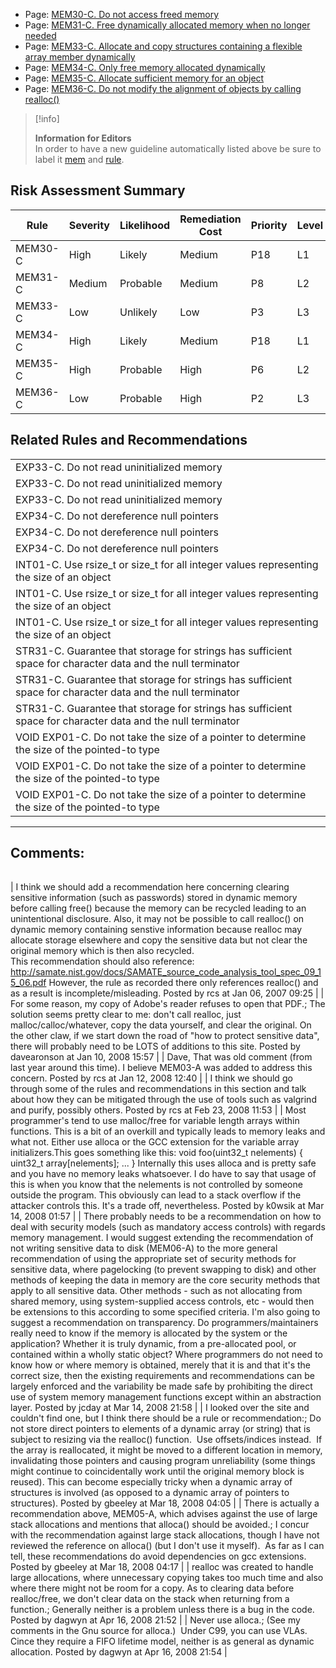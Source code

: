 -   Page:
    [MEM30-C. Do not access freed memory](/confluence/display/c/MEM30-C.+Do+not+access+freed+memory)
-   Page:
    [MEM31-C. Free dynamically allocated memory when no longer needed](/confluence/display/c/MEM31-C.+Free+dynamically+allocated+memory+when+no+longer+needed)
-   Page:
    [MEM33-C. Allocate and copy structures containing a flexible array member dynamically](/confluence/display/c/MEM33-C.++Allocate+and+copy+structures+containing+a+flexible+array+member+dynamically)
-   Page:
    [MEM34-C. Only free memory allocated dynamically](/confluence/display/c/MEM34-C.+Only+free+memory+allocated+dynamically)
-   Page:
    [MEM35-C. Allocate sufficient memory for an object](/confluence/display/c/MEM35-C.+Allocate+sufficient+memory+for+an+object)
-   Page:
    [MEM36-C. Do not modify the alignment of objects by calling realloc()](../c/MEM36-C_%20Do%20not%20modify%20the%20alignment%20of%20objects%20by%20calling%20realloc__)
> [!info]  
>
> **Information for Editors**  
> In order to have a new guideline automatically listed above be sure to label it [mem](https://confluence/label/seccode/mem) and [rule](https://confluence/label/seccode/rule).

## Risk Assessment Summary

| Rule | Severity | Likelihood | Remediation Cost | Priority | Level |
| ----|----|----|----|----|----|
| MEM30-C | High | Likely | Medium | P18 | L1 |
| MEM31-C | Medium | Probable | Medium | P8 | L2 |
| MEM33-C | Low | Unlikely | Low | P3 | L3 |
| MEM34-C | High | Likely | Medium | P18 | L1 |
| MEM35-C | High | Probable | High | P6 | L2 |
| MEM36-C | Low | Probable | High | P2 | L3 |

## Related Rules and Recommendations

|  |
| ----|
| EXP33-C. Do not read uninitialized memory |
| EXP33-C. Do not read uninitialized memory |
| EXP33-C. Do not read uninitialized memory |
| EXP34-C. Do not dereference null pointers |
| EXP34-C. Do not dereference null pointers |
| EXP34-C. Do not dereference null pointers |
| INT01-C. Use rsize_t or size_t for all integer values representing the size of an object |
| INT01-C. Use rsize_t or size_t for all integer values representing the size of an object |
| INT01-C. Use rsize_t or size_t for all integer values representing the size of an object |
| STR31-C. Guarantee that storage for strings has sufficient space for character data and the null terminator |
| STR31-C. Guarantee that storage for strings has sufficient space for character data and the null terminator |
| STR31-C. Guarantee that storage for strings has sufficient space for character data and the null terminator |
| VOID EXP01-C. Do not take the size of a pointer to determine the size of the pointed-to type |
| VOID EXP01-C. Do not take the size of a pointer to determine the size of the pointed-to type |
| VOID EXP01-C. Do not take the size of a pointer to determine the size of the pointed-to type |

------------------------------------------------------------------------
[](../c/Rule%2007_%20Characters%20and%20Strings%20_STR_) [](https://wiki.sei.cmu.edu/confluence/pages/viewpage.action?pageId=87151983) [](https://wiki.sei.cmu.edu/confluence/pages/viewpage.action?pageId=87152153)
## Comments:

|  |
| ----|
| 
I think we should add a recommendation here concerning clearing sensitive information (such as passwords) stored in dynamic memory before calling free() because the memory can be recycled leading to an unintentional disclosure.  Also, it may not be possible to call realloc() on dynamic memory containing senstive information because realloc may allocate storage elsewhere and copy the sensitive data but not clear the original memory which is then also recycled.  
This recommendation should also reference:
http://samate.nist.gov/docs/SAMATE_source_code_analysis_tool_spec_09_15_06.pdf
However, the rule as recorded there only references realloc() and as a result is incomplete/misleading.
                                        Posted by rcs at Jan 06, 2007 09:25
                                     |
| For some reason, my copy of Adobe's reader refuses to open that PDF.; The solution seems pretty clear to me: don't call realloc, just malloc/calloc/whatever, copy the data yourself, and clear the original.
On the other claw, if we start down the road of "how to protect sensitive data", there will probably need to be LOTS of additions to this site.
                                        Posted by davearonson at Jan 10, 2008 15:57
                                     |
| Dave,  That was old comment (from last year around this time).  I believe MEM03-A was added to address this concern.
                                        Posted by rcs at Jan 12, 2008 12:40
                                     |
| I think we should go through some of the rules and recommendations in this section and talk about how they can be mitigated through the use of tools such as valgrind and purify, possibly others.
                                        Posted by rcs at Feb 23, 2008 11:53
                                     |
| Most programmer's tend to use malloc/free for variable length arrays within functions. This is a bit of an overkill and typically leads to memory leaks and what not. Either use alloca or the GCC extension for the variable array initializers.This goes something like this:
void
foo(uint32_t nelements)
{
uint32_t array[nelements];
...
}
Internally this uses alloca and is pretty safe and you have no memory leaks whatsoever. I do have to say that usage of this is when you know that the nelements is not controlled by someone outside the program. This obviously can lead to a stack overflow if the attacker controls this. It's a trade off, nevertheless.
                                        Posted by k0wsik at Mar 14, 2008 01:57
                                     |
| There probably needs to be a recommendation on how to deal with security models (such as mandatory access controls) with regards memory management. I would suggest extending the recommendation of not writing sensitive data to disk (MEM06-A) to the more general recommendation of using the appropriate set of security methods for sensitive data, where pagelocking (to prevent swapping to disk) and other methods of keeping the data in memory are the core security methods that apply to all sensitive data. Other methods - such as not allocating from shared memory, using system-supplied access controls, etc - would then be extensions to this according to some specified criteria.
I'm also going to suggest a recommendation on transparency. Do programmers/maintainers really need to know if the memory is allocated by the system or the application? Whether it is truly dynamic, from a pre-allocated pool, or contained within a wholly static object? Where programmers do not need to know how or where memory is obtained, merely that it is and that it's the correct size, then the existing requirements and recommendations can be largely enforced and the variability be made safe by prohibiting the direct use of system memory management functions except within an abstraction layer.
                                        Posted by jcday at Mar 14, 2008 21:58
                                     |
| I looked over the site and couldn't find one, but I think there should be a rule or recommendation:; Do not store direct pointers to elements of a dynamic array (or string) that is subject to resizing via the realloc() function.  Use offsets/indices instead.  If the array is reallocated, it might be moved to a different location in memory, invalidating those pointers and causing program unreliability (some things might continue to coincidentally work until the original memory block is reused).
This can become especially tricky when a dynamic array of structures is involved (as opposed to a dynamic array of pointers to structures).
                                        Posted by gbeeley at Mar 18, 2008 04:05
                                     |
| There is actually a recommendation above, MEM05-A, which advises against the use of large stack allocations and mentions that alloca() should be avoided.; I concur with the recommendation against large stack allocations, though I have not reviewed the reference on alloca() (but I don't use it myself).  As far as I can tell, these recommendations do avoid dependencies on gcc extensions.
                                        Posted by gbeeley at Mar 18, 2008 04:17
                                     |
| realloc was created to handle large allocations, where unnecessary copying takes too much time and also where there might not be room for a copy.
As to clearing data before realloc/free, we don't clear data on the stack when returning from a function.; Generally neither is a problem unless there is a bug in the code.
                                        Posted by dagwyn at Apr 16, 2008 21:52
                                     |
| Never use alloca.; (See my comments in the Gnu source for alloca.)  Under C99, you can use VLAs.  Cince they require a FIFO lifetime model, neither is as general as dynamic allocation.
                                        Posted by dagwyn at Apr 16, 2008 21:54
                                     |

